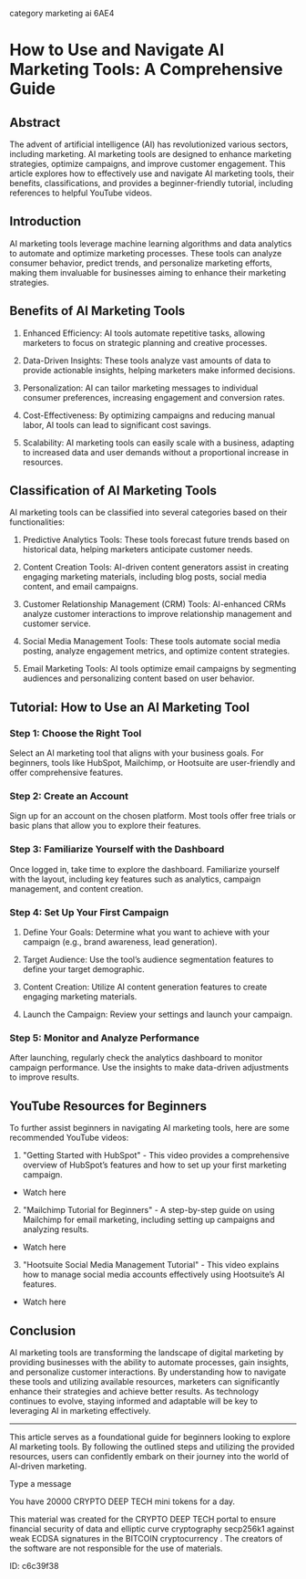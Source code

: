 category marketing ai 6AE4
# How to Use and Navigate AI Marketing Tools: A Comprehensive Guide



## Abstract



The advent of artificial intelligence (AI) has revolutionized various sectors, including marketing. AI marketing tools are designed to enhance marketing strategies, optimize campaigns, and improve customer engagement. This article explores how to effectively use and navigate AI marketing tools, their benefits, classifications, and provides a beginner-friendly tutorial, including references to helpful YouTube videos.



## Introduction



AI marketing tools leverage machine learning algorithms and data analytics to automate and optimize marketing processes. These tools can analyze consumer behavior, predict trends, and personalize marketing efforts, making them invaluable for businesses aiming to enhance their marketing strategies.



## Benefits of AI Marketing Tools



1. Enhanced Efficiency: AI tools automate repetitive tasks, allowing marketers to focus on strategic planning and creative processes.

2. Data-Driven Insights: These tools analyze vast amounts of data to provide actionable insights, helping marketers make informed decisions.

3. Personalization: AI can tailor marketing messages to individual consumer preferences, increasing engagement and conversion rates.

4. Cost-Effectiveness: By optimizing campaigns and reducing manual labor, AI tools can lead to significant cost savings.

5. Scalability: AI marketing tools can easily scale with a business, adapting to increased data and user demands without a proportional increase in resources.



## Classification of AI Marketing Tools



AI marketing tools can be classified into several categories based on their functionalities:



1. Predictive Analytics Tools: These tools forecast future trends based on historical data, helping marketers anticipate customer needs.

2. Content Creation Tools: AI-driven content generators assist in creating engaging marketing materials, including blog posts, social media content, and email campaigns.

3. Customer Relationship Management (CRM) Tools: AI-enhanced CRMs analyze customer interactions to improve relationship management and customer service.

4. Social Media Management Tools: These tools automate social media posting, analyze engagement metrics, and optimize content strategies.

5. Email Marketing Tools: AI tools optimize email campaigns by segmenting audiences and personalizing content based on user behavior.



## Tutorial: How to Use an AI Marketing Tool



### Step 1: Choose the Right Tool



Select an AI marketing tool that aligns with your business goals. For beginners, tools like HubSpot, Mailchimp, or Hootsuite are user-friendly and offer comprehensive features.



### Step 2: Create an Account



Sign up for an account on the chosen platform. Most tools offer free trials or basic plans that allow you to explore their features.



### Step 3: Familiarize Yourself with the Dashboard



Once logged in, take time to explore the dashboard. Familiarize yourself with the layout, including key features such as analytics, campaign management, and content creation.



### Step 4: Set Up Your First Campaign



1. Define Your Goals: Determine what you want to achieve with your campaign (e.g., brand awareness, lead generation).

2. Target Audience: Use the tool’s audience segmentation features to define your target demographic.

3. Content Creation: Utilize AI content generation features to create engaging marketing materials.

4. Launch the Campaign: Review your settings and launch your campaign.



### Step 5: Monitor and Analyze Performance



After launching, regularly check the analytics dashboard to monitor campaign performance. Use the insights to make data-driven adjustments to improve results.



## YouTube Resources for Beginners



To further assist beginners in navigating AI marketing tools, here are some recommended YouTube videos:



1. "Getting Started with HubSpot" - This video provides a comprehensive overview of HubSpot’s features and how to set up your first marketing campaign.

- Watch here



2. "Mailchimp Tutorial for Beginners" - A step-by-step guide on using Mailchimp for email marketing, including setting up campaigns and analyzing results.

- Watch here



3. "Hootsuite Social Media Management Tutorial" - This video explains how to manage social media accounts effectively using Hootsuite’s AI features.

- Watch here



## Conclusion



AI marketing tools are transforming the landscape of digital marketing by providing businesses with the ability to automate processes, gain insights, and personalize customer interactions. By understanding how to navigate these tools and utilizing available resources, marketers can significantly enhance their strategies and achieve better results. As technology continues to evolve, staying informed and adaptable will be key to leveraging AI in marketing effectively.



---



This article serves as a foundational guide for beginners looking to explore AI marketing tools. By following the outlined steps and utilizing the provided resources, users can confidently embark on their journey into the world of AI-driven marketing.



Type a message

You have 20000 CRYPTO DEEP TECH mini tokens for a day.


This material was created for the  CRYPTO DEEP TECH portal  to ensure financial security of data and elliptic curve cryptography  secp256k1 against weak ECDSA  signatures   in the  BITCOIN cryptocurrency . The creators of the software are not responsible for the use of materials.

 ID: c6c39f38
